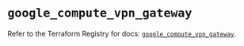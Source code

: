 # `google_compute_vpn_gateway`

Refer to the Terraform Registry for docs: [`google_compute_vpn_gateway`](https://registry.terraform.io/providers/hashicorp/google/5.29.0/docs/resources/compute_vpn_gateway).
